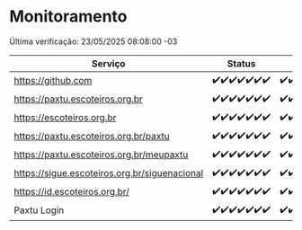 # Monitoramento

Última verificação: 23/05/2025 08:08:00 -03

|Serviço|Status|Últimas 24h|
|---|---|---|
|https://github.com|<span title="2025-05-16: OK=23">✔️</span><span title="2025-05-17: OK=23">✔️</span><span title="2025-05-18: OK=23">✔️</span><span title="2025-05-19: OK=23">✔️</span><span title="2025-05-20: OK=23">✔️</span><span title="2025-05-21: OK=23">✔️</span><span title="2025-05-22: OK=10">✔️</span>|<span title="22/05/2025 08:08:00 -03 : 200">✔️</span><span title="22/05/2025 09:18:00 -03 : 200">✔️</span><span title="22/05/2025 10:24:00 -03 : 200">✔️</span><span title="22/05/2025 11:09:00 -03 : 200">✔️</span><span title="22/05/2025 12:09:00 -03 : 200">✔️</span><span title="22/05/2025 13:12:00 -03 : 200">✔️</span><span title="22/05/2025 14:08:00 -03 : 200">✔️</span><span title="22/05/2025 15:13:00 -03 : 200">✔️</span><span title="22/05/2025 16:07:00 -03 : 200">✔️</span><span title="22/05/2025 17:10:00 -03 : 200">✔️</span><span title="22/05/2025 18:08:00 -03 : 200">✔️</span><span title="22/05/2025 19:09:00 -03 : 200">✔️</span><span title="22/05/2025 20:09:00 -03 : 200">✔️</span><span title="22/05/2025 21:47:00 -03 : 200">✔️</span><span title="22/05/2025 23:27:00 -03 : 200">✔️</span><span title="23/05/2025 00:35:00 -03 : 200">✔️</span><span title="23/05/2025 01:13:00 -03 : 200">✔️</span><span title="23/05/2025 02:10:00 -03 : 200">✔️</span><span title="23/05/2025 03:13:00 -03 : 200">✔️</span><span title="23/05/2025 04:09:00 -03 : 200">✔️</span><span title="23/05/2025 05:13:00 -03 : 200">✔️</span><span title="23/05/2025 06:10:00 -03 : 200">✔️</span><span title="23/05/2025 07:10:00 -03 : 200">✔️</span><span title="23/05/2025 08:08:00 -03 : 200">✔️</span>|
|https://paxtu.escoteiros.org.br|<span title="2025-05-16: OK=23">✔️</span><span title="2025-05-17: OK=23">✔️</span><span title="2025-05-18: OK=23">✔️</span><span title="2025-05-19: OK=23">✔️</span><span title="2025-05-20: OK=23">✔️</span><span title="2025-05-21: OK=23">✔️</span><span title="2025-05-22: OK=10">✔️</span>|<span title="22/05/2025 08:08:00 -03 : 200">✔️</span><span title="22/05/2025 09:18:00 -03 : 200">✔️</span><span title="22/05/2025 10:24:00 -03 : 200">✔️</span><span title="22/05/2025 11:09:00 -03 : 200">✔️</span><span title="22/05/2025 12:09:00 -03 : 200">✔️</span><span title="22/05/2025 13:12:00 -03 : 200">✔️</span><span title="22/05/2025 14:08:00 -03 : 200">✔️</span><span title="22/05/2025 15:13:00 -03 : 200">✔️</span><span title="22/05/2025 16:07:00 -03 : 200">✔️</span><span title="22/05/2025 17:10:00 -03 : 200">✔️</span><span title="22/05/2025 18:08:00 -03 : 200">✔️</span><span title="22/05/2025 19:09:00 -03 : 200">✔️</span><span title="22/05/2025 20:09:00 -03 : 200">✔️</span><span title="22/05/2025 21:47:00 -03 : 200">✔️</span><span title="22/05/2025 23:27:00 -03 : 200">✔️</span><span title="23/05/2025 00:35:00 -03 : 200">✔️</span><span title="23/05/2025 01:13:00 -03 : 200">✔️</span><span title="23/05/2025 02:10:00 -03 : 200">✔️</span><span title="23/05/2025 03:13:00 -03 : 200">✔️</span><span title="23/05/2025 04:09:00 -03 : 200">✔️</span><span title="23/05/2025 05:13:00 -03 : 200">✔️</span><span title="23/05/2025 06:10:00 -03 : 200">✔️</span><span title="23/05/2025 07:10:00 -03 : 200">✔️</span><span title="23/05/2025 08:08:00 -03 : 200">✔️</span>|
|https://escoteiros.org.br|<span title="2025-05-16: OK=23">✔️</span><span title="2025-05-17: OK=23">✔️</span><span title="2025-05-18: OK=23">✔️</span><span title="2025-05-19: OK=23">✔️</span><span title="2025-05-20: OK=23">✔️</span><span title="2025-05-21: OK=23">✔️</span><span title="2025-05-22: OK=10">✔️</span>|<span title="22/05/2025 08:08:00 -03 : 200">✔️</span><span title="22/05/2025 09:18:00 -03 : 200">✔️</span><span title="22/05/2025 10:24:00 -03 : 200">✔️</span><span title="22/05/2025 11:09:00 -03 : 200">✔️</span><span title="22/05/2025 12:10:00 -03 : 200">✔️</span><span title="22/05/2025 13:12:00 -03 : 200">✔️</span><span title="22/05/2025 14:08:00 -03 : 200">✔️</span><span title="22/05/2025 15:13:00 -03 : 200">✔️</span><span title="22/05/2025 16:07:00 -03 : 200">✔️</span><span title="22/05/2025 17:10:00 -03 : 200">✔️</span><span title="22/05/2025 18:08:00 -03 : 200">✔️</span><span title="22/05/2025 19:09:00 -03 : 200">✔️</span><span title="22/05/2025 20:09:00 -03 : 200">✔️</span><span title="22/05/2025 21:47:00 -03 : 200">✔️</span><span title="22/05/2025 23:27:00 -03 : 200">✔️</span><span title="23/05/2025 00:35:00 -03 : 200">✔️</span><span title="23/05/2025 01:13:00 -03 : 200">✔️</span><span title="23/05/2025 02:10:00 -03 : 200">✔️</span><span title="23/05/2025 03:13:00 -03 : 200">✔️</span><span title="23/05/2025 04:09:00 -03 : 200">✔️</span><span title="23/05/2025 05:13:00 -03 : 200">✔️</span><span title="23/05/2025 06:10:00 -03 : 200">✔️</span><span title="23/05/2025 07:10:00 -03 : 200">✔️</span><span title="23/05/2025 08:08:00 -03 : 200">✔️</span>|
|https://paxtu.escoteiros.org.br/paxtu|<span title="2025-05-16: OK=23">✔️</span><span title="2025-05-17: OK=23">✔️</span><span title="2025-05-18: OK=23">✔️</span><span title="2025-05-19: OK=23">✔️</span><span title="2025-05-20: OK=23">✔️</span><span title="2025-05-21: OK=23">✔️</span><span title="2025-05-22: OK=10">✔️</span>|<span title="22/05/2025 08:08:00 -03 : 200">✔️</span><span title="22/05/2025 09:18:00 -03 : 200">✔️</span><span title="22/05/2025 10:24:00 -03 : 200">✔️</span><span title="22/05/2025 11:09:00 -03 : 200">✔️</span><span title="22/05/2025 12:10:00 -03 : 200">✔️</span><span title="22/05/2025 13:12:00 -03 : 200">✔️</span><span title="22/05/2025 14:08:00 -03 : 200">✔️</span><span title="22/05/2025 15:13:00 -03 : 200">✔️</span><span title="22/05/2025 16:07:00 -03 : 200">✔️</span><span title="22/05/2025 17:10:00 -03 : 200">✔️</span><span title="22/05/2025 18:08:00 -03 : 200">✔️</span><span title="22/05/2025 19:09:00 -03 : 200">✔️</span><span title="22/05/2025 20:09:00 -03 : 200">✔️</span><span title="22/05/2025 21:47:00 -03 : 200">✔️</span><span title="22/05/2025 23:27:00 -03 : 200">✔️</span><span title="23/05/2025 00:35:00 -03 : 200">✔️</span><span title="23/05/2025 01:13:00 -03 : 200">✔️</span><span title="23/05/2025 02:10:00 -03 : 200">✔️</span><span title="23/05/2025 03:13:00 -03 : 200">✔️</span><span title="23/05/2025 04:09:00 -03 : 200">✔️</span><span title="23/05/2025 05:13:00 -03 : 200">✔️</span><span title="23/05/2025 06:10:00 -03 : 200">✔️</span><span title="23/05/2025 07:10:00 -03 : 200">✔️</span><span title="23/05/2025 08:08:00 -03 : 200">✔️</span>|
|https://paxtu.escoteiros.org.br/meupaxtu|<span title="2025-05-16: OK=23">✔️</span><span title="2025-05-17: OK=23">✔️</span><span title="2025-05-18: OK=23">✔️</span><span title="2025-05-19: OK=23">✔️</span><span title="2025-05-20: OK=23">✔️</span><span title="2025-05-21: OK=23">✔️</span><span title="2025-05-22: OK=10">✔️</span>|<span title="22/05/2025 08:08:00 -03 : 200">✔️</span><span title="22/05/2025 09:18:00 -03 : 200">✔️</span><span title="22/05/2025 10:24:00 -03 : 200">✔️</span><span title="22/05/2025 11:09:00 -03 : 200">✔️</span><span title="22/05/2025 12:10:00 -03 : 200">✔️</span><span title="22/05/2025 13:12:00 -03 : 200">✔️</span><span title="22/05/2025 14:08:00 -03 : 200">✔️</span><span title="22/05/2025 15:13:00 -03 : 200">✔️</span><span title="22/05/2025 16:07:00 -03 : 200">✔️</span><span title="22/05/2025 17:10:00 -03 : 200">✔️</span><span title="22/05/2025 18:08:00 -03 : 200">✔️</span><span title="22/05/2025 19:09:00 -03 : 200">✔️</span><span title="22/05/2025 20:09:00 -03 : 200">✔️</span><span title="22/05/2025 21:47:00 -03 : 200">✔️</span><span title="22/05/2025 23:27:00 -03 : 200">✔️</span><span title="23/05/2025 00:35:00 -03 : 200">✔️</span><span title="23/05/2025 01:13:00 -03 : 200">✔️</span><span title="23/05/2025 02:10:00 -03 : 200">✔️</span><span title="23/05/2025 03:13:00 -03 : 200">✔️</span><span title="23/05/2025 04:09:00 -03 : 200">✔️</span><span title="23/05/2025 05:13:00 -03 : 200">✔️</span><span title="23/05/2025 06:10:00 -03 : 200">✔️</span><span title="23/05/2025 07:10:00 -03 : 200">✔️</span><span title="23/05/2025 08:08:00 -03 : 200">✔️</span>|
|https://sigue.escoteiros.org.br/siguenacional|<span title="2025-05-16: OK=23">✔️</span><span title="2025-05-17: OK=23">✔️</span><span title="2025-05-18: OK=23">✔️</span><span title="2025-05-19: OK=23">✔️</span><span title="2025-05-20: OK=23">✔️</span><span title="2025-05-21: OK=23">✔️</span><span title="2025-05-22: OK=10">✔️</span>|<span title="22/05/2025 08:08:00 -03 : 200">✔️</span><span title="22/05/2025 09:18:00 -03 : 200">✔️</span><span title="22/05/2025 10:24:00 -03 : 200">✔️</span><span title="22/05/2025 11:09:00 -03 : 200">✔️</span><span title="22/05/2025 12:10:00 -03 : 200">✔️</span><span title="22/05/2025 13:12:00 -03 : 200">✔️</span><span title="22/05/2025 14:08:00 -03 : 200">✔️</span><span title="22/05/2025 15:13:00 -03 : 200">✔️</span><span title="22/05/2025 16:07:00 -03 : 200">✔️</span><span title="22/05/2025 17:10:00 -03 : 200">✔️</span><span title="22/05/2025 18:08:00 -03 : 200">✔️</span><span title="22/05/2025 19:09:00 -03 : 200">✔️</span><span title="22/05/2025 20:09:00 -03 : 200">✔️</span><span title="22/05/2025 21:47:00 -03 : 200">✔️</span><span title="22/05/2025 23:27:00 -03 : 200">✔️</span><span title="23/05/2025 00:35:00 -03 : 200">✔️</span><span title="23/05/2025 01:13:00 -03 : 200">✔️</span><span title="23/05/2025 02:10:00 -03 : 200">✔️</span><span title="23/05/2025 03:13:00 -03 : 200">✔️</span><span title="23/05/2025 04:09:00 -03 : 200">✔️</span><span title="23/05/2025 05:13:00 -03 : 200">✔️</span><span title="23/05/2025 06:10:00 -03 : 200">✔️</span><span title="23/05/2025 07:10:00 -03 : 200">✔️</span><span title="23/05/2025 08:08:00 -03 : 200">✔️</span>|
|https://id.escoteiros.org.br/|<span title="2025-05-16: OK=23">✔️</span><span title="2025-05-17: OK=23">✔️</span><span title="2025-05-18: OK=23">✔️</span><span title="2025-05-19: OK=23">✔️</span><span title="2025-05-20: OK=23">✔️</span><span title="2025-05-21: OK=23">✔️</span><span title="2025-05-22: OK=10">✔️</span>|<span title="22/05/2025 08:08:00 -03 : 200">✔️</span><span title="22/05/2025 09:18:00 -03 : 200">✔️</span><span title="22/05/2025 10:24:00 -03 : 200">✔️</span><span title="22/05/2025 11:09:00 -03 : 200">✔️</span><span title="22/05/2025 12:10:00 -03 : 200">✔️</span><span title="22/05/2025 13:12:00 -03 : 200">✔️</span><span title="22/05/2025 14:08:00 -03 : 200">✔️</span><span title="22/05/2025 15:13:00 -03 : 200">✔️</span><span title="22/05/2025 16:07:00 -03 : 200">✔️</span><span title="22/05/2025 17:10:00 -03 : 200">✔️</span><span title="22/05/2025 18:08:00 -03 : 200">✔️</span><span title="22/05/2025 19:09:00 -03 : 200">✔️</span><span title="22/05/2025 20:09:00 -03 : 200">✔️</span><span title="22/05/2025 21:47:00 -03 : 200">✔️</span><span title="22/05/2025 23:27:00 -03 : 200">✔️</span><span title="23/05/2025 00:35:00 -03 : 200">✔️</span><span title="23/05/2025 01:13:00 -03 : 200">✔️</span><span title="23/05/2025 02:10:00 -03 : 200">✔️</span><span title="23/05/2025 03:13:00 -03 : 200">✔️</span><span title="23/05/2025 04:09:00 -03 : 200">✔️</span><span title="23/05/2025 05:13:00 -03 : 200">✔️</span><span title="23/05/2025 06:10:00 -03 : 200">✔️</span><span title="23/05/2025 07:10:00 -03 : 200">✔️</span><span title="23/05/2025 08:08:00 -03 : 200">✔️</span>|
|Paxtu Login|<span title="2025-05-16: OK=23">✔️</span><span title="2025-05-17: OK=23">✔️</span><span title="2025-05-18: OK=23">✔️</span><span title="2025-05-19: OK=23">✔️</span><span title="2025-05-20: OK=23">✔️</span><span title="2025-05-21: OK=23">✔️</span><span title="2025-05-22: OK=10">✔️</span>|<span title="22/05/2025 08:08:00 -03 : 200">✔️</span><span title="22/05/2025 09:18:00 -03 : 200">✔️</span><span title="22/05/2025 10:24:00 -03 : 200">✔️</span><span title="22/05/2025 11:09:00 -03 : 200">✔️</span><span title="22/05/2025 12:10:00 -03 : 200">✔️</span><span title="22/05/2025 13:12:00 -03 : 200">✔️</span><span title="22/05/2025 14:08:00 -03 : 200">✔️</span><span title="22/05/2025 15:13:00 -03 : 200">✔️</span><span title="22/05/2025 16:07:00 -03 : 200">✔️</span><span title="22/05/2025 17:10:00 -03 : 200">✔️</span><span title="22/05/2025 18:08:00 -03 : 200">✔️</span><span title="22/05/2025 19:09:00 -03 : 200">✔️</span><span title="22/05/2025 20:09:00 -03 : 200">✔️</span><span title="22/05/2025 21:47:00 -03 : 200">✔️</span><span title="22/05/2025 23:27:00 -03 : 200">✔️</span><span title="23/05/2025 00:35:00 -03 : 200">✔️</span><span title="23/05/2025 01:13:00 -03 : 200">✔️</span><span title="23/05/2025 02:10:00 -03 : 200">✔️</span><span title="23/05/2025 03:13:00 -03 : 200">✔️</span><span title="23/05/2025 04:09:00 -03 : 200">✔️</span><span title="23/05/2025 05:13:00 -03 : 200">✔️</span><span title="23/05/2025 06:10:00 -03 : 200">✔️</span><span title="23/05/2025 07:10:00 -03 : 200">✔️</span><span title="23/05/2025 08:08:00 -03 : 200">✔️</span>|
